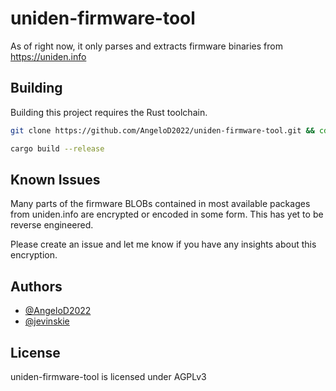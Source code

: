 # uniden-firmware-tool

As of right now, it only parses and extracts firmware binaries from https://uniden.info

## Building

Building this project requires the Rust toolchain.

```sh
git clone https://github.com/AngeloD2022/uniden-firmware-tool.git && cd uniden-firmware-tool

cargo build --release
```

## Known Issues

Many parts of the firmware BLOBs contained in most available packages from uniden.info are encrypted or encoded in some form. This has yet to be reverse engineered.

Please create an issue and let me know if you have any insights about this encryption.

## Authors

- [@AngeloD2022](https://github.com/angelod2022)
- [@jevinskie](https://github.com/jevinskie)

## License

uniden-firmware-tool is licensed under AGPLv3
